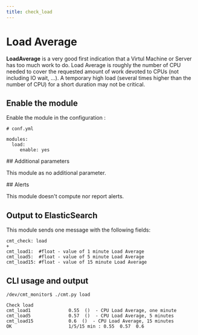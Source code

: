 ```yaml
---
title: check_load
---
```


# Load Average

**LoadAverage** is a very good first indication that a Virtul Machine or Server has too much work to do. Load Average is roughly the number of CPU needed to cover the requested amount of work devoted to CPUs (not including IO wait, ...). A temporary high load (several times higher than the number of CPU) for a short duration may not be critical.


## Enable the module

Enable the module in the configuration :

    # conf.yml

	modules:
  	  load:
  	     enable: yes

## Additional parameters

This module as no additional parameter.


## Alerts

This module doesn't compute nor report alerts.


## Output to ElasticSearch

This module sends one message with the following fields:

	cmt_check: load
	+
	cmt_load1:  #float - value of 1 minute Load Average
	cmt_load5:  #float - value of 5 minute Load Average
	cmt_load15: #float - value of 15 minute Load Average

## CLI usage and output


	/dev/cmt_monitor$ ./cmt.py load

	Check load 
	cmt_load1              0.55  ()  - CPU Load Average, one minute
	cmt_load5              0.57  ()  - CPU Load Average, 5 minutes
	cmt_load15             0.6  ()  - CPU Load Average, 15 minutes
	OK                     1/5/15 min : 0.55  0.57  0.6


